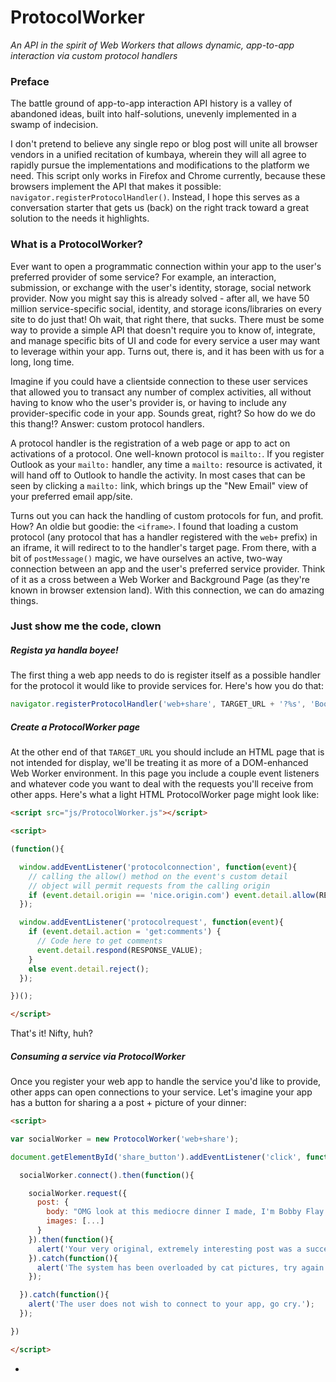 # ProtocolWorker
*An API in the spirit of Web Workers that allows dynamic, app-to-app interaction via custom protocol handlers*

### Preface

The battle ground of app-to-app interaction API history is a valley of abandoned ideas, built into half-solutions, unevenly implemented in a swamp of indecision.

I don't pretend to believe any single repo or blog post will unite all browser vendors in a unified recitation of kumbaya, wherein they will all agree to rapidly pursue the implementations and modifications to the platform we need. This script only works in Firefox and Chrome currently, because these browsers implement the API that makes it possible: `navigator.registerProtocolHandler()`. Instead, I hope this serves as a conversation starter that gets us (back) on the right track toward a great solution to the needs it highlights.

### What is a ProtocolWorker?

Ever want to open a programmatic connection within your app to the user's preferred provider of some service? For example, an interaction, submission, or exchange with the user's identity, storage, social network provider. Now you might say this is already solved - after all, we have 50 million service-specific social, identity, and storage icons/libraries on every site to do just that! Oh wait, that right there, that sucks. There must be some way to provide a simple API that doesn't require you to know of, integrate, and manage specific bits of UI and code for every service a user may want to leverage within your app. Turns out, there is, and it has been with us for a long, long time.

Imagine if you could have a clientside connection to these user services that allowed you to transact any number of complex activities, all without having to know who the user's provider is, or having to include any provider-specific code in your app. Sounds great, right? So how do we do this thang!? Answer: custom protocol handlers.

A protocol handler is the registration of a web page or app to act on activations of a protocol. One well-known protocol is `mailto:`. If you register Outlook as your `mailto:` handler, any time a `mailto:` resource is activated, it will hand off to Outlook to handle the activity. In most cases that can be seen by clicking a `mailto:` link, which brings up the "New Email" view of your preferred email app/site.

Turns out you can hack the handling of custom protocols for fun, and profit. How? An oldie but goodie: the `<iframe>`. I found that loading a custom protocol (any protocol that has a handler registered with the `web+` prefix) in an iframe, it will redirect to to the handler's target page. From there, with a bit of `postMessage()` magic, we have ourselves an active, two-way connection between an app and the user's preferred service provider. Think of it as a cross between a Web Worker and Background Page (as they're known in browser extension land). With this connection, we can do amazing things.

### Just show me the code, clown


##### *Regista ya handla boyee!*

The first thing a web app needs to do is register itself as a possible handler for the protocol it would like to provide services for. Here's how you do that:

```javascript
navigator.registerProtocolHandler('web+share', TARGET_URL + '?%s', 'Book of Faces');
```

##### *Create a ProtocolWorker page*

At the other end of that `TARGET_URL` you should include an HTML page that is not intended for display, we'll be treating it as more of a DOM-enhanced Web Worker environment. In this page you include a couple event listeners and whatever code you want to deal with the requests you'll receive from other apps. Here's what a light HTML ProtocolWorker page might look like:

```html
<script src="js/ProtocolWorker.js"></script>

<script>

(function(){

  window.addEventListener('protocolconnection', function(event){
    // calling the allow() method on the event's custom detail
    // object will permit requests from the calling origin
    if (event.detail.origin == 'nice.origin.com') event.detail.allow(RESPONSE_VALUE);
  });

  window.addEventListener('protocolrequest', function(event){
    if (event.detail.action = 'get:comments') {
      // Code here to get comments
      event.detail.respond(RESPONSE_VALUE);
    }
    else event.detail.reject();
  });

})();

</script>
```

That's it! Nifty, huh?

##### *Consuming a service via ProtocolWorker*

Once you register your web app to handle the service you'd like to provide, other apps can open connections to your service. Let's imagine your app has a button for sharing a a post + picture of your dinner:

```html
<script>

var socialWorker = new ProtocolWorker('web+share');

document.getElementById('share_button').addEventListener('click', function(){

  socialWorker.connect().then(function(){

    socialWorker.request({
      post: {
        body: "OMG look at this mediocre dinner I made, I'm Bobby Flay status!",
        images: [...]
      }
    }).then(function(){
      alert('Your very original, extremely interesting post was a success!')
    }).catch(function(){
      alert('The system has been overloaded by cat pictures, try again.')
    });

  }).catch(function(){
    alert('The user does not wish to connect to your app, go cry.');
  });

})

</script>
```






-
